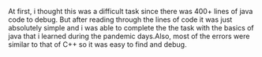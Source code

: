 At first, i thought this was a difficult task since there was 400+ lines of java code to debug. But after reading through the lines of code it was just absolutely simple and i was able to complete the the task with the basics of java that i learned during the pandemic days.Also, most of the errors were similar to that of C++ so it was easy to find and debug.
